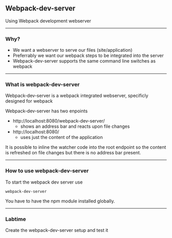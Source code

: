 ## Webpack-dev-server
Using Webpack development webserver

---
### Why?

- We want a webserver to serve our files (site/application)
- Preferrably we want our webpack steps to be integrated into the server
- Webpack-dev-server supports the same command line switches as webpack

---
### What is webpack-dev-server
Webpack-dev-server is a webpack integrated webserver, specificly designed for webpack

Webpack-dev-server has two enpoints
- http://localhost:8080/webpack-dev-server/
    - shows an address bar and reacts upon file changes
- http://localhost:8080/
    - uses just the content of the application
    
It is possible to inline the watcher code into the root endpoint so
the content is refreshed on file changes but there is no address bar present.

---
### How to use webpack-dev-server
To start the webpack dev server use
```
webpack-dev-server
```

You have to have the npm module installed globally.

---
### Labtime
Create the webpack-dev-server setup and test it

